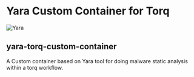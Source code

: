 # Yara Custom Container for Torq
![Yara](https://dka575ofm4ao0.cloudfront.net/pages-transactional_logos/retina/211147/Torq-Logo-Color-RGB.png)
## yara-torq-custom-container
A Custom container based on Yara tool for doing malware static analysis within a torq workflow.
